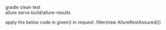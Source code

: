 gradle clean test   
allure serve build/allure-results

apply the below code in given() in request
.filter(new AllureRestAssured())